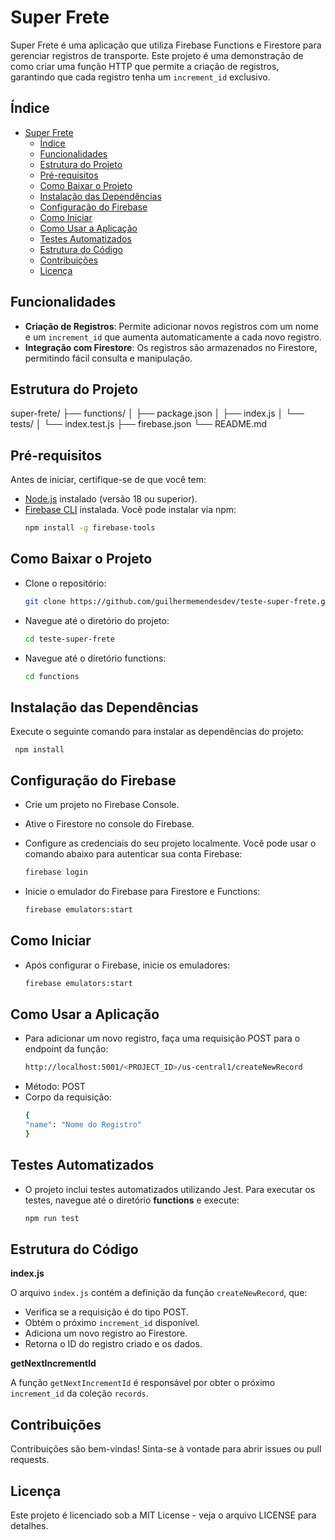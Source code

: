 # Super Frete

Super Frete é uma aplicação que utiliza Firebase Functions e Firestore para gerenciar registros de transporte. Este projeto é uma demonstração de como criar uma função HTTP que permite a criação de registros, garantindo que cada registro tenha um `increment_id` exclusivo.

## Índice

- [Super Frete](#super-frete)
  - [Índice](#índice)
  - [Funcionalidades](#funcionalidades)
  - [Estrutura do Projeto](#estrutura-do-projeto)
  - [Pré-requisitos](#pré-requisitos)
  - [Como Baixar o Projeto](#como-baixar-o-projeto)
  - [Instalação das Dependências](#instalação-das-dependências)
  - [Configuração do Firebase](#configuração-do-firebase)
  - [Como Iniciar](#como-iniciar)
  - [Como Usar a Aplicação](#como-usar-a-aplicação)
  - [Testes Automatizados](#testes-automatizados)
  - [Estrutura do Código](#estrutura-do-código)
  - [Contribuições](#contribuições)
  - [Licença](#licença)

## Funcionalidades

- **Criação de Registros**: Permite adicionar novos registros com um nome e um `increment_id` que aumenta automaticamente a cada novo registro.
- **Integração com Firestore**: Os registros são armazenados no Firestore, permitindo fácil consulta e manipulação.

## Estrutura do Projeto

super-frete/ ├── functions/ │ ├── package.json │ ├── index.js │ └── tests/ │ └── index.test.js ├── firebase.json └── README.md


## Pré-requisitos

Antes de iniciar, certifique-se de que você tem:

- [Node.js](https://nodejs.org/) instalado (versão 18 ou superior).
- [Firebase CLI](https://firebase.google.com/docs/cli) instalada. Você pode instalar via npm:
  ```bash
  npm install -g firebase-tools

## Como Baixar o Projeto

- Clone o repositório:
    ```bash
    git clone https://github.com/guilhermemendesdev/teste-super-frete.git

- Navegue até o diretório do projeto:
   ```bash
   cd teste-super-frete

- Navegue até o diretório functions:
     ```bash
   cd functions

## Instalação das Dependências

Execute o seguinte comando para instalar as dependências do projeto:

     npm install

## Configuração do Firebase
- Crie um projeto no Firebase Console.
- Ative o Firestore no console do Firebase.
- Configure as credenciais do seu projeto localmente. Você pode usar o comando abaixo para autenticar sua conta Firebase:

     ```bash
   firebase login

- Inicie o emulador do Firebase para Firestore e Functions:

     ```bash
   firebase emulators:start

## Como Iniciar

- Após configurar o Firebase, inicie os emuladores:

     ```bash
   firebase emulators:start
   
## Como Usar a Aplicação
- Para adicionar um novo registro, faça uma requisição POST para o endpoint da função:
     ```bash
   http://localhost:5001/<PROJECT_ID>/us-central1/createNewRecord
- Método: POST
- Corpo da requisição:
     ```bash
   {
  "name": "Nome do Registro"
   }

## Testes Automatizados
- O projeto inclui testes automatizados utilizando Jest. Para executar os testes, navegue até o diretório **functions** e execute:
     ```bash
   npm run test

## Estrutura do Código
**index.js**

O arquivo ```index.js``` contém a definição da função ```createNewRecord```, que:

- Verifica se a requisição é do tipo POST.
- Obtém o próximo ```increment_id``` disponível.
- Adiciona um novo registro ao Firestore.
- Retorna o ID do registro criado e os dados.

**getNextIncrementId**

A função ```getNextIncrementId``` é responsável por obter o próximo ```increment_id``` da coleção ```records```.

## Contribuições

Contribuições são bem-vindas! Sinta-se à vontade para abrir issues ou pull requests.

## Licença

Este projeto é licenciado sob a MIT License - veja o arquivo LICENSE para detalhes.
